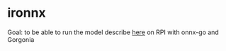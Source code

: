 # ironnx

Goal: to be able to run the model describe [here](https://blog.octo.com/ia-embarquee-deployer-du-deep-learning-sur-un-raspberry/) on RPI with onnx-go and Gorgonia
